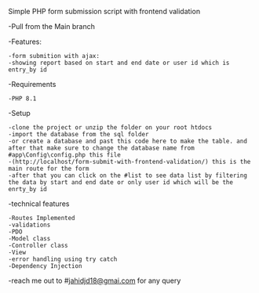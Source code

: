 Simple PHP form submission script with frontend validation


-Pull from the Main branch

-Features:

    -form submition with ajax:
    -showing report based on start and end date or user id which is entry_by id


-Requirements

    -PHP 8.1

-Setup

    -clone the project or unzip the folder on your root htdocs
    -import the database from the sql folder
    -or create a database and past this code here to make the table. and after that make sure to change the database name from #app\Config\config.php this file
    -(http://localhost/form-submit-with-frontend-validation/) this is the main route for the form 
    -after that you can click on the #list to see data list by filtering the data by start and end date or only user id which will be the enrty_by id


-technical features

    -Routes Implemented
    -validations
    -PDO
    -Model class
    -Controller class
    -View
    -error handling using try catch
    -Dependency Injection

-reach me out to #jahidjd18@gmai.com for any query 
